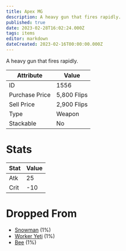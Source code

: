 ```yaml
---
title: Apex MG
description: A heavy gun that fires rapidly.
published: true
date: 2023-02-28T16:02:24.000Z
tags: items
editor: markdown
dateCreated: 2023-02-16T00:00:00.000Z
---
```


A heavy gun that fires rapidly.

|Attribute|Value|
|-|-|
|ID|1556|
|Purchase Price|5,800 Flips|
|Sell Price|2,900 Flips|
|Type|Weapon|
|Stackable|No|

# Stats
|Stat|Value|
|-|-|
|Atk|25|
|Crit|-10|

# Dropped From
 * [Snowman](/monsters/snowman) (1%)
 * [Worker Yeti](/monsters/worker-yeti) (1%)
 * [Bee](/monsters/bee) (1%)
